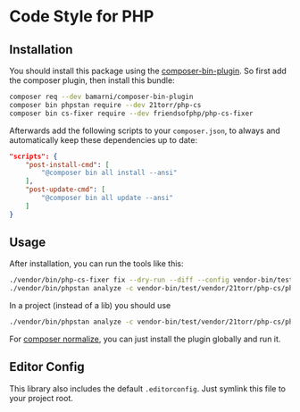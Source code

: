 Code Style for PHP
==================

Installation
------------

You should install this package using the [composer-bin-plugin]. So first add the composer plugin, then install this bundle:

```bash
composer req --dev bamarni/composer-bin-plugin
composer bin phpstan require --dev 21torr/php-cs
composer bin cs-fixer require --dev friendsofphp/php-cs-fixer
```

Afterwards add the following scripts to your `composer.json`, to always and automatically keep these dependencies up to date:

```json
"scripts": {
    "post-install-cmd": [
        "@composer bin all install --ansi"
    ],
    "post-update-cmd": [
        "@composer bin all update --ansi"
    ]
}
```

Usage
-----

After installation, you can run the tools like this:

```bash
./vendor/bin/php-cs-fixer fix --dry-run --diff --config vendor-bin/test/vendor/21torr/php-cs/.php_cs.dist
./vendor/bin/phpstan analyze -c vendor-bin/test/vendor/21torr/php-cs/phpstan/lib.neon .
```

In a project (instead of a lib) you should use

```bash
./vendor/bin/phpstan analyze -c vendor-bin/test/vendor/21torr/php-cs/phpstan/symfony.neon .
```

For [composer normalize], you can just install the plugin globally and run it.


Editor Config
-------------

This library also includes the default `.editorconfig`. Just symlink this file to your project root.


[composer-bin-plugin]: https://github.com/bamarni/composer-bin-plugin
[composer normalize]: https://packagist.org/packages/ergebnis/composer-normalize

